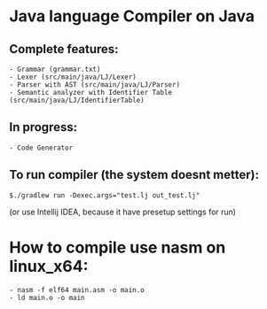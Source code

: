 # Java language Compiler on Java

## Complete features:
```
- Grammar (grammar.txt)
- Lexer (src/main/java/LJ/Lexer)
- Parser with AST (src/main/java/LJ/Parser)
- Semantic analyzer with Identifier Table (src/main/java/LJ/IdentifierTable)
```

## In progress:
```
- Code Generator
```

## To run compiler (the system doesnt metter):
```
$./gradlew run -Dexec.args="test.lj out_test.lj"
```
(or use Intellij IDEA, because it have presetup settings for run)

# How to compile use nasm on linux_x64:
```
- nasm -f elf64 main.asm -o main.o
- ld main.o -o main
```